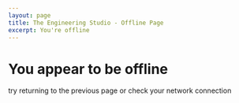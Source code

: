 ```yaml
---
layout: page
title: The Engineering Studio - Offline Page
excerpt: You're offline
---
```

# You appear to be offline

try returning to the previous page or check your network connection